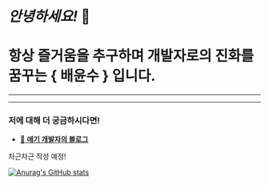 # _안녕하세요!_ :raised_hands:

# 항상 즐거움을 추구하며 개발자로의 진화를 꿈꾸는 { 배윤수 } 입니다.
---

<!-- <br>

<p align="center"><img src="img/11.jpg"></p><br>

어떤 위력도, 효과도 없는 **잉어킹** :tropical_fish:의 '튀어오르기'! 그 기술만 반복하던 잉어킹은 결국 **강력한 갸라도스**:whale2:로 진화합니다!<br>
지금은 눈에 띄지 않겠지만, **부딪히며 즐겁게 배우고 성장하여** 멋진 개발자가 되어보겠습니다! :rocket:<br>
<br> -->

---

### 저에 대해 더 궁금하시다면!

- [:baby: **애기 개발자의 블로그**](https://velog.io/@shitaikoto)

차근차근 작성 예정!


[![Anurag's GitHub stats](https://github-readme-stats.vercel.app/api?username=mniYUNSU&show_icons=true&theme=radical)](https://github.com/anuraghazra/github-readme-stats)






